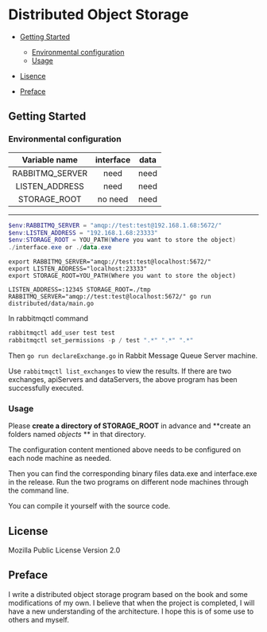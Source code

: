 # Distributed Object Storage

- [Getting Started](#getting-started)
  + [Environmental configuration](#Environmental-configuration)
  + [Usage](#usage)

- [Lisence](#License)
- [Preface](#Preface)

## Getting Started

### Environmental configuration

|Variable name| interface | data |
|:---:|:---------:|:----:|
|RABBITMQ_SERVER|need|need|
|LISTEN_ADDRESS|need|need|
|STORAGE_ROOT|no need|need|

-----
```powershell
$env:RABBITMQ_SERVER = "amqp://test:test@192.168.1.68:5672/"
$env:LISTEN_ADDRESS = "192.168.1.68:23333"
$env:STORAGE_ROOT = YOU_PATH(Where you want to store the object)
./interface.exe or ./data.exe 
```
```shell script
export RABBITMQ_SERVER="amqp://test:test@localhost:5672/"
export LISTEN_ADDRESS="localhost:23333"
export STORAGE_ROOT=YOU_PATH(Where you want to store the object)
```

```shell script
LISTEN_ADDRESS=:12345 STORAGE_ROOT=./tmp RABBITMQ_SERVER="amqp://test:test@localhost:5672/" go run distributed/data/main.go
```

In rabbitmqctl command
```powershell
rabbitmqctl add_user test test
rabbitmqctl set_permissions -p / test ".*" ".*" ".*"
```

Then <code>go run declareExchange.go</code> in Rabbit Message Queue Server machine.

Use <code>rabbitmqctl list_exchanges</code> to view the results. If there are two exchanges, apiServers and dataServers, the above program has been successfully executed.

### Usage

Please **create a directory of STORAGE_ROOT**  in advance and **create an folders named *objects* ** in that directory.

The configuration content mentioned above needs to be configured on each node machine as needed.

Then you can find the corresponding binary files data.exe and interface.exe in the release. Run the two programs on different node machines through the command line.

You can compile it yourself with the source code.

## License

Mozilla Public License Version 2.0

## Preface

I write a distributed object storage program based on the book and some modifications of my own. I believe that when the project is completed, I will have a new understanding of the architecture. I hope this is of some use to others and myself.